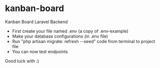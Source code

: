 
# kanban-board

Kanban Board Laravel Backend

- First create your file named .env (a copy of .env-example)
- Make your database configurations (in .env file)
- Run "php artisan migrate: refresh --seed" code from terminal to project file
- You can now test endpoints

Good luck with :)
